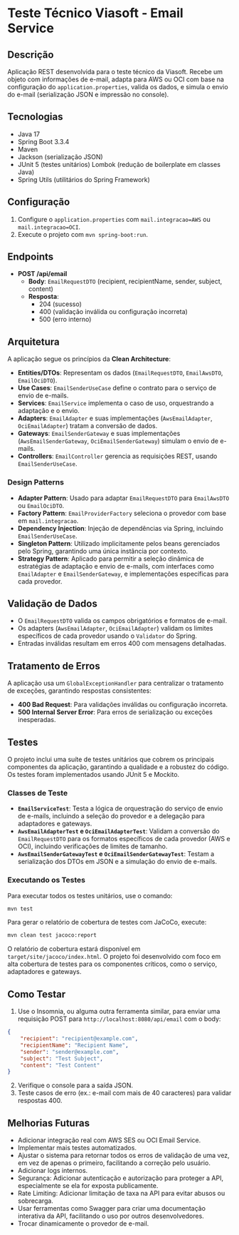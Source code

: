 # Teste Técnico Viasoft - Email Service

## Descrição
Aplicação REST desenvolvida para o teste técnico da Viasoft. Recebe um objeto com informações de e-mail, adapta para AWS ou OCI com base na configuração do `application.properties`, valida os dados, e simula o envio do e-mail (serialização JSON e impressão no console).

## Tecnologias
- Java 17
- Spring Boot 3.3.4
- Maven
- Jackson (serialização JSON)
- JUnit 5 (testes unitários)
  Lombok (redução de boilerplate em classes Java)
- Spring Utils (utilitários do Spring Framework)

## Configuração
1. Configure o `application.properties` com `mail.integracao=AWS` ou `mail.integracao=OCI`.
2. Execute o projeto com `mvn spring-boot:run`.

## Endpoints
- **POST /api/email**
  - **Body**: `EmailRequestDTO` (recipient, recipientName, sender, subject, content)
  - **Resposta**: 
    - 204 (sucesso)
    - 400 (validação inválida ou configuração incorreta)
    - 500 (erro interno)

## Arquitetura
A aplicação segue os princípios da **Clean Architecture**:
- **Entities/DTOs**: Representam os dados (`EmailRequestDTO`, `EmailAwsDTO`, `EmailOciDTO`).
- **Use Cases**: `EmailSenderUseCase` define o contrato para o serviço de envio de e-mails.
- **Services**: `EmailService` implementa o caso de uso, orquestrando a adaptação e o envio.
- **Adapters**: `EmailAdapter` e suas implementações (`AwsEmailAdapter`, `OciEmailAdapter`) tratam a conversão de dados.
- **Gateways**: `EmailSenderGateway` e suas implementações (`AwsEmailSenderGateway`, `OciEmailSenderGateway`) simulam o envio de e-mails.
- **Controllers**: `EmailController` gerencia as requisições REST, usando `EmailSenderUseCase`.

### Design Patterns
- **Adapter Pattern**: Usado para adaptar `EmailRequestDTO` para `EmailAwsDTO` ou `EmailOciDTO`.
- **Factory Pattern**: `EmailProviderFactory` seleciona o provedor com base em `mail.integracao`.
- **Dependency Injection**: Injeção de dependências via Spring, incluindo `EmailSenderUseCase`.
- **Singleton Pattern**: Utilizado implicitamente pelos beans gerenciados pelo Spring, garantindo uma única instância por contexto.
- **Strategy Pattern**: Aplicado para permitir a seleção dinâmica de estratégias de adaptação e envio de e-mails, com interfaces como `EmailAdapter` e `EmailSenderGateway`, e implementações específicas para cada provedor.

## Validação de Dados
- O `EmailRequestDTO` valida os campos obrigatórios e formatos de e-mail.
- Os adapters (`AwsEmailAdapter`, `OciEmailAdapter`) validam os limites específicos de cada provedor usando o `Validator` do Spring.
- Entradas inválidas resultam em erros 400 com mensagens detalhadas.

## Tratamento de Erros
A aplicação usa um `GlobalExceptionHandler` para centralizar o tratamento de exceções, garantindo respostas consistentes:
- **400 Bad Request**: Para validações inválidas ou configuração incorreta.
- **500 Internal Server Error**: Para erros de serialização ou exceções inesperadas.

## Testes
O projeto inclui uma suíte de testes unitários que cobrem os principais componentes da aplicação, garantindo a qualidade e a robustez do código. Os testes foram implementados usando JUnit 5 e Mockito.

### Classes de Teste
- **`EmailServiceTest`**: Testa a lógica de orquestração do serviço de envio de e-mails, incluindo a seleção do provedor e a delegação para adaptadores e gateways.
- **`AwsEmailAdapterTest` e `OciEmailAdapterTest`**: Validam a conversão do `EmailRequestDTO` para os formatos específicos de cada provedor (AWS e OCI), incluindo verificações de limites de tamanho.
- **`AwsEmailSenderGatewayTest` e `OciEmailSenderGatewayTest`**: Testam a serialização dos DTOs em JSON e a simulação do envio de e-mails.

### Executando os Testes
Para executar todos os testes unitários, use o comando:
```bash
mvn test
```

Para gerar o relatório de cobertura de testes com JaCoCo, execute:
```bash
mvn clean test jacoco:report
```
O relatório de cobertura estará disponível em `target/site/jacoco/index.html`. O projeto foi desenvolvido com foco em alta cobertura de testes para os componentes críticos, como o serviço, adaptadores e gateways.

## Como Testar
1. Use o Insomnia, ou alguma outra ferramenta similar, para enviar uma requisição POST para `http://localhost:8080/api/email` com o body:
```json
{
    "recipient": "recipient@example.com",
    "recipientName": "Recipient Name",
    "sender": "sender@example.com",
    "subject": "Test Subject",
    "content": "Test Content"
}
```
2. Verifique o console para a saída JSON.
3. Teste casos de erro (ex.: e-mail com mais de 40 caracteres) para validar respostas 400.

## Melhorias Futuras
- Adicionar integração real com AWS SES ou OCI Email Service.
- Implementar mais testes automatizados.
- Ajustar o sistema para retornar todos os erros de validação de uma vez, em vez de apenas o primeiro, facilitando a correção pelo usuário.
- Adicionar logs internos.
- Segurança: Adicionar autenticação e autorização para proteger a API, especialmente se ela for exposta publicamente.
- Rate Limiting: Adicionar limitação de taxa na API para evitar abusos ou sobrecarga.
- Usar ferramentas como Swagger para criar uma documentação interativa da API, facilitando o uso por outros desenvolvedores.
- Trocar dinamicamente o provedor de e-mail.